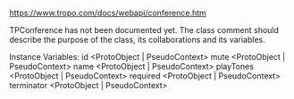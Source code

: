 https://www.tropo.com/docs/webapi/conference.htm

TPConference has not been documented yet. The class comment should describe the purpose of the class, its collaborations and its variables.

Instance Variables:
	id	<ProtoObject | PseudoContext>
	mute	<ProtoObject | PseudoContext>
	name	<ProtoObject | PseudoContext>
	playTones	<ProtoObject | PseudoContext>
	required	<ProtoObject | PseudoContext>
	terminator	<ProtoObject | PseudoContext>
